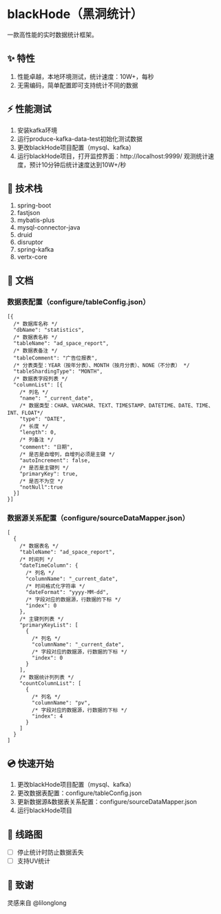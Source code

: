 # blackHode（黑洞统计）

一款高性能的实时数据统计框架。

## :sparkles: 特性

1. 性能卓越，本地环境测试，统计速度：10W+，每秒
2. 无需编码，简单配置即可支持统计不同的数据

## ⚡ 性能测试
1. 安装kafka环境
2. 运行produce-kafka-data-test初始化测试数据
3. 更改blackHode项目配置（mysql、kafka）
4. 运行blackHode项目，打开监控界面：http://localhost:9999/ 观测统计速度，预计10分钟后统计速度达到10W+/秒

## 💪 技术栈
1. spring-boot
2. fastjson
3. mybatis-plus
4. mysql-connector-java
5. druid
6. disruptor
7. spring-kafka
8. vertx-core

## 📖 文档

### 数据表配置（configure/tableConfig.json）
```
[{
  /* 数据库名称 */
  "dbName": "statistics",
  /* 数据表名称 */
  "tableName": "ad_space_report",
  /* 数据表备注 */
  "tableComment": "广告位报表",
  /* 分表类型：YEAR（按年分表）、MONTH（按月分表）、NONE（不分表） */
  "tableShardingType": "MONTH",
  /* 数据表字段列表 */
  "columnList": [{
    /* 列名 */
    "name": "_current_date",
    /* 数据类型：CHAR、VARCHAR、TEXT、TIMESTAMP、DATETIME、DATE、TIME、INT、FLOAT*/
    "type": "DATE",
    /* 长度 */
    "length": 0,
    /* 列备注 */
    "comment": "日期",
    /* 是否是自增列，自增列必须是主键 */
    "autoIncrement": false,
    /* 是否是主键列 */
    "primaryKey": true,
    /* 是否不为空 */
    "notNull":true
  }]
}]
```

### 数据源关系配置（configure/sourceDataMapper.json）

```
[
  {
    /* 数据表名 */
    "tableName": "ad_space_report",
    /* 时间列 */
    "dateTimeColumn": {
      /* 列名 */
      "columnName": "_current_date",
      /* 时间格式化字符串 */
      "dateFormat": "yyyy-MM-dd",
      /* 字段对应的数据源，行数据的下标 */
      "index": 0
    },
    /* 主键列列表 */
    "primaryKeyList": [
      {
        /* 列名 */
        "columnName": "_current_date",
        /* 字段对应的数据源，行数据的下标 */
        "index": 0
      }
    ],
    /* 数据统计列列表 */
    "countColumnList": [
      {
        /* 列名 */
        "columnName": "pv",
        /* 字段对应的数据源，行数据的下标 */
        "index": 4
      }
    ]
  }
]
```

## 💿 快速开始

1. 更改blackHode项目配置（mysql、kafka）
2. 更改数据表配置：configure/tableConfig.json
3. 更新数据源&数据表关系配置：configure/sourceDataMapper.json
4. 运行blackHode项目

## 🎯 线路图

- [ ] 停止统计时防止数据丢失
- [ ] 支持UV统计

## 🎁 致谢

灵感来自 @lilonglong